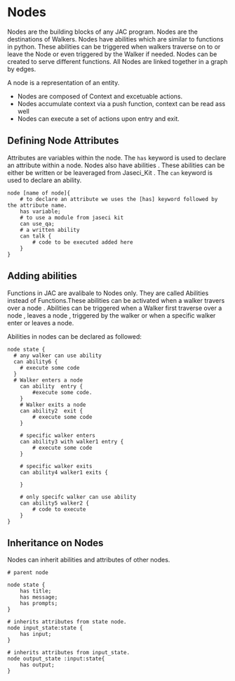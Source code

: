 # Nodes

Nodes are the building blocks of any JAC program. Nodes are the destinations of Walkers. Nodes have abilities which are similar to functions in python. These abilities can be triggered when walkers traverse on to or leave the Node or even triggered by the Walker if needed. 
Nodes can be created to serve different functions. All Nodes are linked together in a graph by edges.

A node is a representation of an entity.

* Nodes are composed of Context and excetuable actions.
* Nodes accumulate context via a push function, context can be read ass well
* Nodes can execute a set of actions upon entry and exit.

## Defining Node Attributes
Attributes are variables within the node. The `has` keyword is used to declare an attribute within a node. Nodes also have abilities . These abilities can be either be written or be leaveraged from Jaseci_Kit . The `can` keyword is used to declare an ability. 

```jac 
node [name of node]{
    # to declare an attribute we uses the [has] keyword followed by the attribute name.
    has variable;
    # to use a module from jaseci kit
    can use_qa;
    # a written ability
    can talk {
        # code to be executed added here
    }
}
```

## Adding abilities


Functions in JAC are avalibale to Nodes only. They are called Abilities instead of Functions.These abilities can be activated when a walker travers over a node . Abilities can be triggered when a Walker first traverse over a node , leaves a node , triggered by the walker or when a specific walker enter or leaves a node.

Abilities in nodes can be declared as followed:

```jac 
node state {
  # any walker can use ability
  can ability6 {
    # execute some code
  }
  # Walker enters a node 
    can ability  entry {
        #execute some code.
    }
    # Walker exits a node 
    can ability2  exit {
        # execute some code 
    }
    
    # specific walker enters
    can ability3 with walker1 entry {
        # execute some code
    }

    # specific walker exits
    can ability4 walker1 exits {

    }

    # only specifc walker can use ability 
    can ability5 walker2 {
        # code to execute
    }
}

```

## Inheritance on Nodes 

Nodes can inherit abilities and attributes of other nodes. 

```jac
# parent node 

node state {
    has title;
    has message;
    has prompts;
}

# inherits attributes from state node.
node input_state:state {
    has input;
}

# inherits attributes from input_state.
node output_state :input:state{
    has output;
}
```